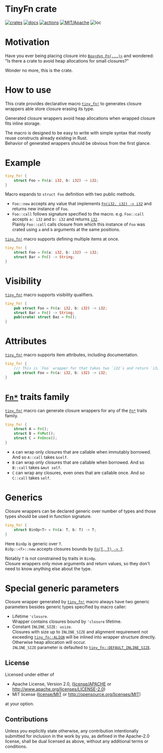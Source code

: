 # TinyFn crate

[![crates](https://img.shields.io/crates/v/tiny-fn.svg?style=for-the-badge&label=tiny-fn)](https://crates.io/crates/tiny-fn)
[![docs](https://img.shields.io/badge/docs.rs-tiny--fn-66c2a5?style=for-the-badge&labelColor=555555&logoColor=white)](https://docs.rs/tiny-fn)
[![actions](https://img.shields.io/github/workflow/status/zakarumych/tiny-fn/badge/master?style=for-the-badge)](https://github.com/zakarumych/tiny-fn/actions?query=workflow%3ARust)
[![MIT/Apache](https://img.shields.io/badge/license-MIT%2FApache-blue.svg?style=for-the-badge)](COPYING)
![loc](https://img.shields.io/tokei/lines/github/zakarumych/tiny-fn?style=for-the-badge)

# Motivation

Have you ever being placing closure into [`Box<dyn Fn(...)>`] and wondered:
"Is there a crate to avoid heap allocations for small closures?"

Wonder no more, this is the crate.

# How to use

This crate provides declarative macro [`tiny_fn!`] to generates closure wrappers
able store closure erasing its type.

Generated closure wrappers avoid heap allocations when wrapped closure fits inline storage.

The macro is designed to be easy to write with simple syntax that mostly reuse constructs already existing in Rust.\
Behavior of generated wrappers should be obvious from the first glance.

# Example

```rust
tiny_fn! {
    struct Foo = Fn(a: i32, b: i32) -> i32;
}
```

Macro expands to `struct Foo` definition with two public methods.

* `Foo::new` accepts any value that implements [`Fn(i32, i32) -> i32`] and returns new instance of `Foo`.
* `Foo::call` follows signature specified to the macro. e.g. `Foo::call` accepts `a: i32` and `b: i32` and returns [`i32`].\
  Plainly `Foo::call` calls closure from which this instance of `Foo` was crated using `a` and `b` arguments at the same positions.

[`tiny_fn!`] macro supports defining multiple items at once.

```rust
tiny_fn! {
    struct Foo = Fn(a: i32, b: i32) -> i32;
    struct Bar = Fn() -> String;
}
```

# Visibility

[`tiny_fn!`] macro supports visibility qualifiers.

```rust
tiny_fn! {
    pub struct Foo = Fn(a: i32, b: i32) -> i32;
    struct Bar = Fn() -> String;
    pub(crate) struct Baz = Fn();
}
```

# Attributes

[`tiny_fn!`] macro supports item attributes, including documentation.

```rust
tiny_fn! {
    /// This is `Foo` wrapper for that takes two `i32`s and return `i32`.
    pub struct Foo = Fn(a: i32, b: i32) -> i32;
}
```

# [`Fn*`] traits family

[`tiny_fn!`] macro can generate closure wrappers for any of the [`Fn*`] traits family.

```rust
tiny_fn! {
    struct A = Fn();
    struct B = FnMut();
    struct C = FnOnce();
}
```

* `A` can wrap only closures that are callable when immutably borrowed. And so `A::call` takes `&self`.
* `B` can wrap only closures that are callable when borrowed. And so `B::call` takes `&mut self`.
* `C` can wrap any closures, even ones that are callable once. And so `C::call` takes `self`.

# Generics

Closure wrappers can be declared generic over number of types and those types should be used in function signature.

```rust
tiny_fn! {
    struct BinOp<T> = Fn(a: T, b: T) -> T;
}
```

Here `BinOp` is generic over `T`.\
`BiOp::<T>::new` accepts closures bounds by [`Fn(T, T) -> T`].

Notably `T` is not constrained by traits in `BinOp`.\
Closure wrappers only move arguments and return values, so they don't need to know anything else about the type.

# Special generic parameters

Closure wrapper generated by [`tiny_fn!`] macro always have two generic parameters besides generic types specified by macro caller:
* Lifetime `'closure`.\
  Wrapper contains closures bound by `'closure` lifetime.
* Constant `INLINE_SIZE: usize`.\
  Closures with size up to `INLINE_SIZE` and alignment requirement not exceeding [`tiny_fn::ALIGN`] will be inlined into wrapper structure directly.\
  Otherwise heap allocation will occur.\
  `INLINE_SIZE` parameter is defaulted to [`tiny_fn::DEFAULT_INLINE_SIZE`].

[`Box<dyn Fn(...)>`]: https://doc.rust-lang.org/std/boxed/struct.Box.html
[`i32`]: https://doc.rust-lang.org/std/primitive.i32.html
[`tiny_fn!`]: https://docs.rs/tiny-fn/latest/tiny_fn/macro.tiny_fn.html
[`Fn(i32, i32) -> i32`]: https://doc.rust-lang.org/std/ops/trait.Fn.html
[`Fn*`]: https://doc.rust-lang.org/std/ops/trait.Fn.html
[`Fn(T, T) -> T`]: https://doc.rust-lang.org/std/ops/trait.Fn.html
[`tiny_fn::ALIGN`]: https://docs.rs/tiny-fn/latest/tiny_fn/constant.ALIGN.html
[`tiny_fn::DEFAULT_INLINE_SIZE`]: https://docs.rs/tiny-fn/latest/tiny_fn/constant.DEFAULT_INLINE_SIZE.html

## License

Licensed under either of

* Apache License, Version 2.0, ([license/APACHE](license/APACHE) or http://www.apache.org/licenses/LICENSE-2.0)
* MIT license ([license/MIT](license/MIT) or http://opensource.org/licenses/MIT)

at your option.

## Contributions

Unless you explicitly state otherwise, any contribution intentionally submitted for inclusion in the work by you, as defined in the Apache-2.0 license, shall be dual licensed as above, without any additional terms or conditions.
